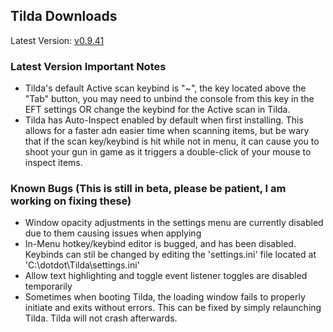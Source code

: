 ## Tilda Downloads

Latest Version: [v0.9.41](https://www.mediafire.com/file/84e4aarndtt7p29/Tilda_Setup.zip/file)

### Latest Version Important Notes
- Tilda's default Active scan keybind is "~", the key located above the "Tab" button, you may need to unbind the console from this key in the EFT settings OR change the keybind for the Active scan in Tilda.
- Tilda has Auto-Inspect enabled by default when first installing. This allows for a faster adn easier time when scanning items, but be wary that if the scan key/keybind is hit while not in menu, it can cause you to shoot your gun in game as it triggers a double-click of your mouse to inspect items.

### Known Bugs (This is still in beta, please be patient, I am working on fixing these)
- Window opacity adjustments in the settings menu are currently disabled due to them causing issues when applying
- In-Menu hotkey/keybind editor is bugged, and has been disabled. Keybinds can stil be changed by editing the 'settings.ini' file located at 'C:\dotdot\Tilda\settings.ini'
- Allow text highlighting and toggle event listener toggles are disabled temporarily
- Sometimes when booting Tilda, the loading window fails to properly initiate and exits without errors. This can be fixed by simply relaunching Tilda. Tilda will not crash afterwards.
